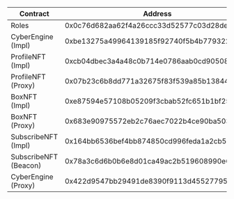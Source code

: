 | Contract              | Address                                    | Etherscan                                                                       |
| --------------------- | ------------------------------------------ | ------------------------------------------------------------------------------- |
| Roles                 | 0x0c76d682aa62f4a26ccc33d52577c03d28ded3a8 | https://rinkeby.etherscan.io/address/0x0c76d682aa62f4a26ccc33d52577c03d28ded3a8 |
| CyberEngine (Impl)    | 0xbe13275a49964139185f92740f5b4b7793220b6c | https://rinkeby.etherscan.io/address/0xbe13275a49964139185f92740f5b4b7793220b6c |
| ProfileNFT (Impl)     | 0xcb04dbec3a4a48c0b714e0786aab0cd90508f755 | https://rinkeby.etherscan.io/address/0xcb04dbec3a4a48c0b714e0786aab0cd90508f755 |
| ProfileNFT (Proxy)    | 0x07b23c6b8dd771a32675f83f539a85b13844a16d | https://rinkeby.etherscan.io/address/0x07b23c6b8dd771a32675f83f539a85b13844a16d |
| BoxNFT (Impl)         | 0xe87594e57108b05209f3cbab52fc651b1bf25836 | https://rinkeby.etherscan.io/address/0xe87594e57108b05209f3cbab52fc651b1bf25836 |
| BoxNFT (Proxy)        | 0x683e90975572eb2c76aec7022b4ce90ba503b0ea | https://rinkeby.etherscan.io/address/0x683e90975572eb2c76aec7022b4ce90ba503b0ea |
| SubscribeNFT (Impl)   | 0x164bb6536bef4bb874850cd996feda1a2cb533d3 | https://rinkeby.etherscan.io/address/0x164bb6536bef4bb874850cd996feda1a2cb533d3 |
| SubscribeNFT (Beacon) | 0x78a3c6d6b0b6e8d01ca49ac2b519608990e634e7 | https://rinkeby.etherscan.io/address/0x78a3c6d6b0b6e8d01ca49ac2b519608990e634e7 |
| CyberEngine (Proxy)   | 0x422d9547bb29491de8390f9113d455277953d236 | https://rinkeby.etherscan.io/address/0x422d9547bb29491de8390f9113d455277953d236 |